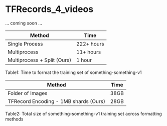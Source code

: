 # TFRecords_4_videos

... coming soon ... 


| Method                      | Time       |
|-----------------------------|------------|
| Single Process              | 222+ hours |
| Multiprocess                | 11+ hours  |
| Multiprocess + Split (Ours) | 1 hour     |

Table1: Time to format the training set of something-something-v1

| Method                                | Time |
|---------------------------------------|------|
| Folder of Images                      | 38GB |
| TFRecord Encoding - 1MB shards (Ours) | 28GB |


Table2: Total size of something-something-v1 training set across formatting methods
